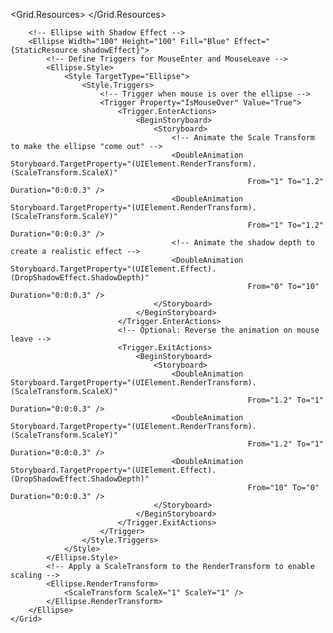<Window x:Class="EllipseShadowAnimation.MainWindow"
        xmlns="http://schemas.microsoft.com/winfx/2006/xaml/presentation"
        xmlns:x="http://schemas.microsoft.com/winfx/2006/xaml"
        Title="Ellipse Shadow Animation on Hover" Height="400" Width="400">
    <Grid>
        <!-- Define a DropShadowEffect Resource -->
        <Grid.Resources>
            <DropShadowEffect x:Key="shadowEffect" BlurRadius="20" ShadowDepth="0" Color="Black" Opacity="0.5"/>
        </Grid.Resources>

        <!-- Ellipse with Shadow Effect -->
        <Ellipse Width="100" Height="100" Fill="Blue" Effect="{StaticResource shadowEffect}">
            <!-- Define Triggers for MouseEnter and MouseLeave -->
            <Ellipse.Style>
                <Style TargetType="Ellipse">
                    <Style.Triggers>
                        <!-- Trigger when mouse is over the ellipse -->
                        <Trigger Property="IsMouseOver" Value="True">
                            <Trigger.EnterActions>
                                <BeginStoryboard>
                                    <Storyboard>
                                        <!-- Animate the Scale Transform to make the ellipse "come out" -->
                                        <DoubleAnimation Storyboard.TargetProperty="(UIElement.RenderTransform).(ScaleTransform.ScaleX)"
                                                         From="1" To="1.2" Duration="0:0:0.3" />
                                        <DoubleAnimation Storyboard.TargetProperty="(UIElement.RenderTransform).(ScaleTransform.ScaleY)"
                                                         From="1" To="1.2" Duration="0:0:0.3" />
                                        <!-- Animate the shadow depth to create a realistic effect -->
                                        <DoubleAnimation Storyboard.TargetProperty="(UIElement.Effect).(DropShadowEffect.ShadowDepth)"
                                                         From="0" To="10" Duration="0:0:0.3" />
                                    </Storyboard>
                                </BeginStoryboard>
                            </Trigger.EnterActions>
                            <!-- Optional: Reverse the animation on mouse leave -->
                            <Trigger.ExitActions>
                                <BeginStoryboard>
                                    <Storyboard>
                                        <DoubleAnimation Storyboard.TargetProperty="(UIElement.RenderTransform).(ScaleTransform.ScaleX)"
                                                         From="1.2" To="1" Duration="0:0:0.3" />
                                        <DoubleAnimation Storyboard.TargetProperty="(UIElement.RenderTransform).(ScaleTransform.ScaleY)"
                                                         From="1.2" To="1" Duration="0:0:0.3" />
                                        <DoubleAnimation Storyboard.TargetProperty="(UIElement.Effect).(DropShadowEffect.ShadowDepth)"
                                                         From="10" To="0" Duration="0:0:0.3" />
                                    </Storyboard>
                                </BeginStoryboard>
                            </Trigger.ExitActions>
                        </Trigger>
                    </Style.Triggers>
                </Style>
            </Ellipse.Style>
            <!-- Apply a ScaleTransform to the RenderTransform to enable scaling -->
            <Ellipse.RenderTransform>
                <ScaleTransform ScaleX="1" ScaleY="1" />
            </Ellipse.RenderTransform>
        </Ellipse>
    </Grid>
</Window>
